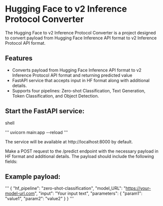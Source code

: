 # Hugging Face to v2 Inference Protocol Converter

The Hugging Face to v2 Inference Protocol Converter is a project designed to convert payload from Hugging Face Inference API format to v2 Inference Protocol API format.

## Features

- Converts payload from Hugging Face Inference API format to v2 Inference Protocol API format and returning predicted value
- FastAPI service that accepts input in HF format along with additional details.
- Supports four pipelines: Zero-shot Classification, Text Generation, Token Classification, and Object Detection.

## Start the FastAPI service:

shell

''' uvicorn main:app --reload '''


The service will be available at http://localhost:8000 by default.

Make a POST request to the /predict endpoint with the necessary payload in HF format and additional details. The payload should include the following fields:

## Example payload:

'''
{
  "hf_pipeline": "zero-shot-classification",
  "model_URL": "https://your-model-url.com",
  "input": "Your input text",
  "parameters": {
    "param1": "value1",
    "param2": "value2"
  }
}
'''